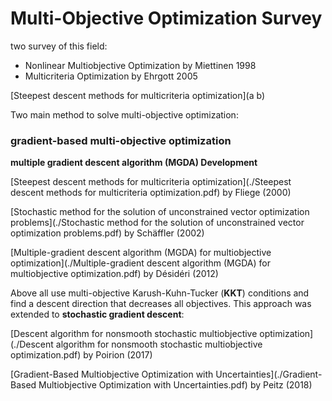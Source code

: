 # Multi-Objective Optimization Survey

two survey of this field:

- Nonlinear Multiobjective Optimization by Miettinen 1998
- Multicriteria Optimization by Ehrgott 2005

[Steepest descent methods for multicriteria optimization](a b)

Two main method to solve multi-objective optimization:

### gradient-based multi-objective optimization

**multiple gradient descent algorithm (MGDA) Development**

[Steepest descent methods for multicriteria optimization](./Steepest descent methods for multicriteria optimization.pdf) by Fliege (2000)

[Stochastic method for the solution of unconstrained vector optimization problems](./Stochastic method for the solution of unconstrained vector optimization problems.pdf) by Schäffler (2002)

[Multiple-gradient descent algorithm (MGDA) for multiobjective optimization](./Multiple-gradient descent algorithm (MGDA) for multiobjective optimization.pdf) by Désidéri (2012)



Above all use multi-objective Karush-Kuhn-Tucker (**KKT**) conditions and find a descent direction that decreases all objectives. This approach was extended to **stochastic gradient descent**:

[Descent algorithm for nonsmooth stochastic multiobjective optimization](./Descent algorithm for nonsmooth stochastic multiobjective optimization.pdf) by Poirion (2017)

[Gradient-Based Multiobjective Optimization with Uncertainties](./Gradient-Based Multiobjective Optimization with Uncertainties.pdf) by Peitz (2018)





